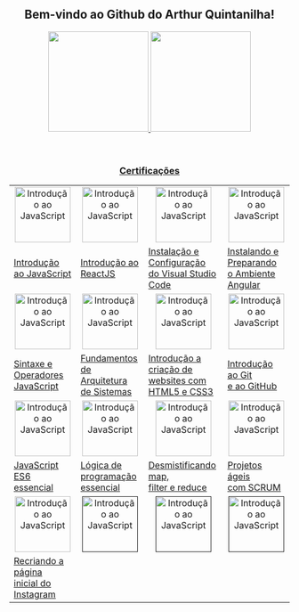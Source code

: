 <h2 align="center">Bem-vindo ao Github do Arthur Quintanilha!</h2>
<div align="center">
  <a href="https://github.com/arthurqui">
  <img height="180em" src="https://github-readme-stats.vercel.app/api?username=arthurqui&show_icons=true&title_color=58A6FF&icon_color=1F6FEB&text_color=DAE9F2&bg_color=0D1117&hide_border=true&include_all_commits=true&count_private=true">
  <img height="180em" src="https://github-readme-stats.vercel.app/api/top-langs/?username=arthurqui&layout=compact&langs_count=6&title_color=58A6FF&icon_color=1F6FEB&text_color=DAE9F2&bg_color=0D1117&hide_border=true">
</div>
<br><br>

<h3 align="center">Certificações</h3>

<div> 

  <table align="center" >
  <tr>
    <td align="center" ><a href="https://www.dio.me/certificate/80DC8CB0/share" target="_blank"><img src="https://hermes.digitalinnovation.one/courses/badge/81d76cda-c615-41d7-84c4-c0437c7b545a.png" alt="Introdução ao JavaScript" height="100"></a></td>
    <td align="center" ><a href="https://www.dio.me/certificate/D37D6A66/share" target="_blank"><img src="https://hermes.digitalinnovation.one/courses/badge/47fb3627-20f0-4f92-a709-3e42cbe5cb36.png" alt="Introdução ao JavaScript" height="100"></td>
    <td align="center" ><a href="https://www.dio.me/certificate/3DFF0243/share" target="_blank"><img src="https://hermes.digitalinnovation.one/courses/badge/2408fc63-c480-4630-8b40-014fe16cbe42.png" alt="Introdução ao JavaScript" height="100"></td>
    <td align="center" ><a href="https://www.dio.me/certificate/A0126FE5/share" target="_blank"><img src="https://hermes.digitalinnovation.one/courses/badge/a40dfe0f-d4fe-455f-9a69-9c7904237ec4.png" alt="Introdução ao JavaScript" height="100"></td>
  </tr>
  <tr>
    <td><a href="https://www.dio.me/certificate/80DC8CB0/share" target="_blank">Introdução ao JavaScript</a></td>
    <td><a href="https://www.dio.me/certificate/D37D6A66/share" target="_blank">Introdução ao ReactJS</a></td>
    <td><a href="https://www.dio.me/certificate/3DFF0243/share" target="_blank">Instalação e Configuração<br>do Visual Studio Code</a></td>
    <td><a href="https://www.dio.me/certificate/A0126FE5/share" target="_blank">Instalando e Preparando<br>o Ambiente Angular</a></td>
  </tr>
  <tr>
    <td align="center" ><a href="https://www.dio.me/certificate/4AE86B11/share" target="_blank"><img src="https://hermes.digitalinnovation.one/courses/badge/22efbe24-6719-4210-a850-935468e140d4.png" alt="Introdução ao JavaScript" height="100"></a></td>
    <td align="center" ><a href="https://drive.google.com/file/d/1AO6JLXx7VJGJ2H134BxoukvuCi7GPCS5/view?usp=sharing" target="_blank"><img src="https://imgur.com/4MVWCJx.png" alt="Introdução ao JavaScript" height="100"></td>
    <td align="center" ><a href="https://drive.google.com/file/d/1_hLCuTguTaTqW6NEqqXp7WEAAyv47gbo/view?usp=sharing" target="_blank"><img src="https://imgur.com/fYgfmG3.png" alt="Introdução ao JavaScript" height="100"></td>
    <td align="center" ><a href="https://drive.google.com/file/d/1_bim4liihHejraRyVxObKFTb30Rgq-Xe/view?usp=sharing" target="_blank"><img src="https://www.pngrepo.com/png/312259/512/github.png" alt="Introdução ao JavaScript" height="100"></td>
  </tr>
  <tr>
    <td><a href="https://www.dio.me/certificate/4AE86B11/share" target="_blank">Sintaxe e Operadores<br>JavaScript</a></td>
    <td><a href="https://drive.google.com/file/d/1AO6JLXx7VJGJ2H134BxoukvuCi7GPCS5/view?usp=sharing" target="_blank">Fundamentos de<br>Arquitetura de Sistemas</a></td>
    <td><a href="https://drive.google.com/file/d/1_hLCuTguTaTqW6NEqqXp7WEAAyv47gbo/view?usp=sharing" target="_blank">Introdução a criação de<br>websites com HTML5 e CSS3</a></td>
    <td><a href="https://drive.google.com/file/d/1_bim4liihHejraRyVxObKFTb30Rgq-Xe/view?usp=sharing" target="_blank">Introdução ao Git<br>e ao GitHub</a></td>
  </tr>
  
  <tr>
    <td align="center" ><a href="https://drive.google.com/file/d/1fjMEW0RBjUc9aV4bvENZJbKWloRKWGDi/view?usp=sharing" target="_blank"><img src="https://i.imgur.com/ldzNH4b.png" alt="Introdução ao JavaScript" height="100"></a></td>
    <td align="center" ><a href="https://drive.google.com/file/d/1AO6JLXx7VJGJ2H134BxoukvuCi7GPCS5/view?usp=sharing" target="_blank"><img src="https://i.imgur.com/rdg3mtC.png" alt="Introdução ao JavaScript" height="100"></td>
    <td align="center" ><a href="https://drive.google.com/file/d/1RCw5B_P4qlJkhjxJVG5JHt0y8mk6lDpl/view?usp=sharing" target="_blank"><img src="https://imgur.com/3gxAf8m.png" alt="Introdução ao JavaScript" height="100"></td>
    <td align="center" ><a href="https://drive.google.com/file/d/1AFI0izCSZbwJI6SPSu7WLj63vgbZwCCT/view?usp=sharing" target="_blank"><img src="https://imgur.com/sw7UwQN.png" alt="Introdução ao JavaScript" height="100"></td>
  </tr>
  <tr>
    <td><a href="https://drive.google.com/file/d/1fjMEW0RBjUc9aV4bvENZJbKWloRKWGDi/view?usp=sharing" target="_blank">JavaScript ES6 essencial</a></td>
    <td><a href="https://drive.google.com/file/d/1TpzJ4wjgVcQO_SoZyTPvhwuvoghZ8mWv/view?usp=sharing" target="_blank">Lógica de programação<br>essencial</a></td>
    <td><a href="https://drive.google.com/file/d/1RCw5B_P4qlJkhjxJVG5JHt0y8mk6lDpl/view?usp=sharing" target="_blank">Desmistificando map,<br>filter e
reduce</a></td>
    <td><a href="https://drive.google.com/file/d/1AFI0izCSZbwJI6SPSu7WLj63vgbZwCCT/view?usp=sharing" target="_blank">Projetos ágeis<br>com SCRUM</a></td>
  </tr>
  
  <tr>
    <td align="center" ><a href="https://drive.google.com/file/d/13k-Np9cvxAjuiDhc8zxJXC7adVDk65fB/view?usp=sharing" target="_blank"><img src="https://imgur.com/2hjdQvm.png" alt="Introdução ao JavaScript" height="100"></a></td>
    <td align="center" ><a href="" target="_blank"><img src="https://1.bp.blogspot.com/-U1F_Eu88SRI/WqxgIIe2CKI/AAAAAAAAuF8/1uZpIaYCgqEKR81xa8_namFjVY8jRMdrQCLcBGAs/s1600/Fundo%2Btransparente%2BPNG%2B%2Bfoto%2Binvisivel%2Bsem%2Bfundo.fw.png" alt="Introdução ao JavaScript" height="100"></td>
    <td align="center" ><a href="" target="_blank"><img src="https://1.bp.blogspot.com/-U1F_Eu88SRI/WqxgIIe2CKI/AAAAAAAAuF8/1uZpIaYCgqEKR81xa8_namFjVY8jRMdrQCLcBGAs/s1600/Fundo%2Btransparente%2BPNG%2B%2Bfoto%2Binvisivel%2Bsem%2Bfundo.fw.png" alt="Introdução ao JavaScript" height="100"></td>
    <td align="center" ><a href="" target="_blank"><img src="https://1.bp.blogspot.com/-U1F_Eu88SRI/WqxgIIe2CKI/AAAAAAAAuF8/1uZpIaYCgqEKR81xa8_namFjVY8jRMdrQCLcBGAs/s1600/Fundo%2Btransparente%2BPNG%2B%2Bfoto%2Binvisivel%2Bsem%2Bfundo.fw.png" alt="Introdução ao JavaScript" height="100"></td>
  </tr>
  <tr>
    <td><a href="https://drive.google.com/file/d/13k-Np9cvxAjuiDhc8zxJXC7adVDk65fB/view?usp=sharing" target="_blank">Recriando a página<br>inicial do
Instagram</a></td>
    <td><a href="" target="_blank"> </a></td>
    <td><a href="" target="_blank"> </a></td>
    <td><a href="" target="_blank"> </a></td>
  </tr>
  
  <!---TABELA EM BRANCO
  <tr>
    <td align="center" ><a href="" target="_blank"><img src="https://1.bp.blogspot.com/-U1F_Eu88SRI/WqxgIIe2CKI/AAAAAAAAuF8/1uZpIaYCgqEKR81xa8_namFjVY8jRMdrQCLcBGAs/s1600/Fundo%2Btransparente%2BPNG%2B%2Bfoto%2Binvisivel%2Bsem%2Bfundo.fw.png" alt="Introdução ao JavaScript" height="100"></td>
    <td align="center" ><a href="" target="_blank"><img src="https://1.bp.blogspot.com/-U1F_Eu88SRI/WqxgIIe2CKI/AAAAAAAAuF8/1uZpIaYCgqEKR81xa8_namFjVY8jRMdrQCLcBGAs/s1600/Fundo%2Btransparente%2BPNG%2B%2Bfoto%2Binvisivel%2Bsem%2Bfundo.fw.png" alt="Introdução ao JavaScript" height="100"></td>
    <td align="center" ><a href="" target="_blank"><img src="https://1.bp.blogspot.com/-U1F_Eu88SRI/WqxgIIe2CKI/AAAAAAAAuF8/1uZpIaYCgqEKR81xa8_namFjVY8jRMdrQCLcBGAs/s1600/Fundo%2Btransparente%2BPNG%2B%2Bfoto%2Binvisivel%2Bsem%2Bfundo.fw.png" alt="Introdução ao JavaScript" height="100"></td>
    <td align="center" ><a href="" target="_blank"><img src="https://1.bp.blogspot.com/-U1F_Eu88SRI/WqxgIIe2CKI/AAAAAAAAuF8/1uZpIaYCgqEKR81xa8_namFjVY8jRMdrQCLcBGAs/s1600/Fundo%2Btransparente%2BPNG%2B%2Bfoto%2Binvisivel%2Bsem%2Bfundo.fw.png" alt="Introdução ao JavaScript" height="100"></td>
  </tr>
  <tr>
    <td><a href="" target="_blank"> </a></td>
    <td><a href="" target="_blank"> </a></td>
    <td><a href="" target="_blank"> </a></td>
    <td><a href="" target="_blank"> </a></td>
  </tr>
  -->
  
</table>

  


  

</div>




